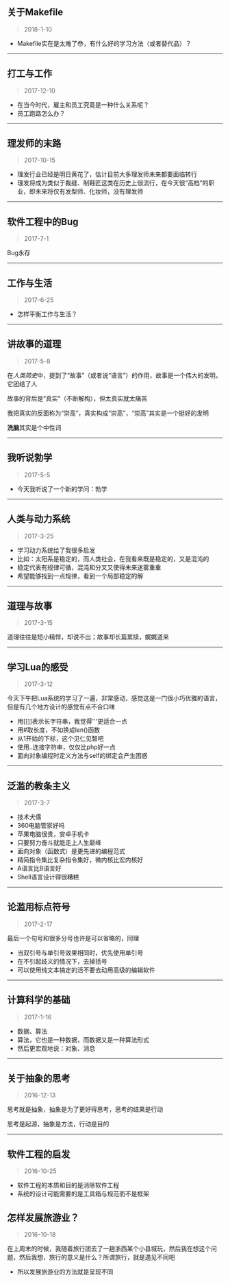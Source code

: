 ## 关于Makefile

> 2018-1-10

- Makefile实在是太难了😳，有什么好的学习方法（或者替代品）？

---

## 打工与工作

> 2017-12-10

- 在当今时代，雇主和员工究竟是一种什么关系呢？
- 员工跑路怎么办？

---

## 理发师的末路

> 2017-10-15

- 理发行业已经是明日黄花了，估计目前大多理发师未来都要面临转行
- 理发将成为类似于裁缝、制鞋匠这类在历史上很流行，在今天很“高档”的职业，即未来将仅有发型师、化妆师，没有理发师

---

## 软件工程中的Bug

> 2017-7-1

Bug永存

---

## 工作与生活

> 2017-6-25

- 怎样平衡工作与生活？

---

## 讲故事的道理

> 2017-5-8

在*人类简史*中，提到了“故事”（或者说“语言”）的作用，故事是一个伟大的发明，它团结了人

故事的背后是“真实”（不断解构），但太真实就太痛苦

我把真实的反面称为“崇高”，真实构成“崇高”，“崇高”其实是一个挺好的发明

**洗脑**其实是个中性词

---

## 我听说勃学

> 2017-5-5

- 今天我听说了一个新的学问：勃学

---

## 人类与动力系统

> 2017-3-25

- 学习动力系统给了我很多启发
- 比如：太阳系是稳定的，而人类社会，在我看来既是稳定的，又是混沌的
- 稳定代表有规律可循，混沌和分叉又使得未来迷雾重重
- 希望能够找到一点规律，看到一个局部稳定的解

---

## 道理与故事

> 2017-3-15

道理往往是短小精悍，却说不出；故事却长篇累牍，娓娓道来

---

## 学习Lua的感受

> 2017-3-12

今天下午把Lua系统的学习了一遍，非常感动，感觉这是一门很小巧优雅的语言，但是有几个地方设计的感觉有点不合口味

- 用[[]]表示长字符串，我觉得'''更适合一点
- 用#取长度，不如换成len()函数
- 从1开始的下标，这个见仁见智吧
- 使用..连接字符串，仅仅比php好一点
- 面向对象编程时定义方法与self的绑定会产生困惑

---

## 泛滥的教条主义

> 2017-3-7

-  技术犬儒
-  360电脑管家好吗
-  苹果电脑很贵，安卓手机卡
-  只要努力奋斗就能走上人生巅峰
-  面向对象（函数式）是更先进的编程范式
-  精简指令集比复杂指令集好，微内核比宏内核好
-  A语言比B语言好
-  Shell语言设计得很糟糕

---

## 论滥用标点符号

> 2017-2-17

最后一个句号和很多分号也许是可以省略的，同理

- 当双引号与单引号效果相同时，优先使用单引号
- 在不引起歧义的情况下，去掉括号
- 可以使用纯文本搞定的活不要去动用高级的编辑软件

---

## 计算科学的基础

> 2017-1-16

- 数据、算法
- 算法，它也是一种数据，而数据又是一种算法形式
- 然后更宏观地说：对象、消息

---

## 关于抽象的思考

> 2016-12-13

思考就是抽象，抽象是为了更好得思考，思考的结果是行动

思考是起源，抽象是方法，行动是目的

---

## 软件工程的启发

> 2016-10-25

- 软件工程的本质和目的是消除软件工程
- 系统的设计可能需要的是工具箱与规范而不是框架

## 怎样发展旅游业？

> 2016-10-18

在上周末的时候，我随着旅行团去了一趟浙西某个小县城玩，然后我在想这个问题，然后我想，旅行的意义是什么？所谓旅行，就是遇见不同吧

- 所以发展旅游业的方法就是呈现不同
